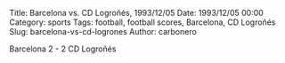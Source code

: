 Title: Barcelona vs. CD Logroñés, 1993/12/05
Date: 1993/12/05 00:00
Category: sports
Tags: football, football scores, Barcelona, CD Logroñés
Slug: barcelona-vs-cd-logrones
Author: carbonero


Barcelona 2 - 2 CD Logroñés
